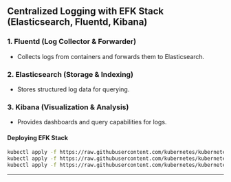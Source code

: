 
## **Centralized Logging with EFK Stack (Elasticsearch, Fluentd, Kibana)**

### **1. Fluentd (Log Collector & Forwarder)**
- Collects logs from containers and forwards them to Elasticsearch.

### **2. Elasticsearch (Storage & Indexing)**
- Stores structured log data for querying.

### **3. Kibana (Visualization & Analysis)**
- Provides dashboards and query capabilities for logs.

#### **Deploying EFK Stack**
```bash
kubectl apply -f https://raw.githubusercontent.com/kubernetes/kubernetes/master/cluster/addons/fluentd-elasticsearch/es-statefulset.yaml
kubectl apply -f https://raw.githubusercontent.com/kubernetes/kubernetes/master/cluster/addons/fluentd-elasticsearch/kibana-deployment.yaml
kubectl apply -f https://raw.githubusercontent.com/kubernetes/kubernetes/master/cluster/addons/fluentd-elasticsearch/fluentd-es-daemonset.yaml
```

---

